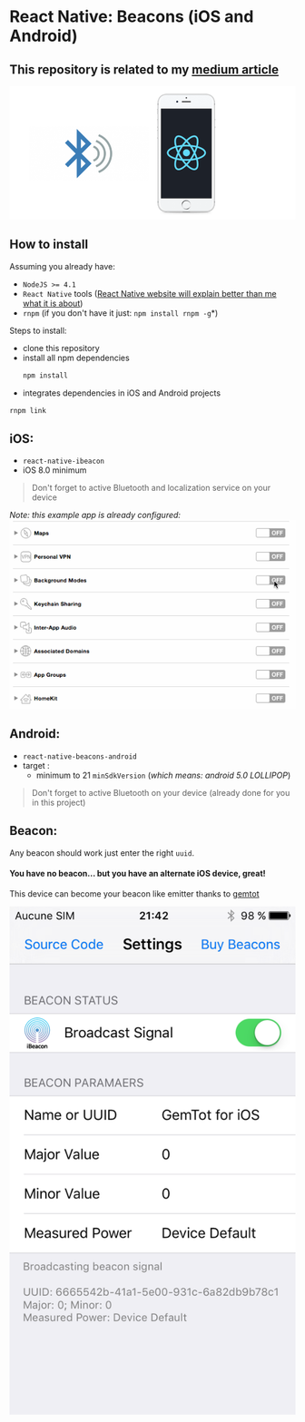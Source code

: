 React Native: Beacons (iOS and Android)
======
## This repository is related to my [medium article](https://medium.com/@erwan.datin/mmazzarolohow-to-play-with-ibeacons-in-a-react-native-application-5cef754b2edc#.jsz0loalm)
[![RN-iBeacon.png](RN-iBeacon.png)](https://medium.com/@erwan.datin/mmazzarolohow-to-play-with-ibeacons-in-a-react-native-application-5cef754b2edc#.jsz0loalm)

## How to install

Assuming you already have:
- `NodeJS >= 4.1`
- `React Native` tools ([React Native website will explain better than me what it is about](https://facebook.github.io/react-native/docs/getting-started.html))
- `rnpm` (if you don't have it just: `npm install rnpm -g`*)

Steps to install:
- clone this repository
- install all npm dependencies
  ```bash
  npm install
  ```
- integrates dependencies in iOS and Android projects
```bash
rnpm link
```

## iOS:
- `react-native-ibeacon`
- iOS 8.0 minimum

> Don't forget to active Bluetooth and localization service on your device

*Note: this example app is already configured:*
![ios: active background mode](./bgmode.gif)

## Android:
- `react-native-beacons-android`
- target :
  - minimum to 21 `minSdkVersion` (*which means: android 5.0 LOLLIPOP*)

> Don't forget to active Bluetooth on your device (already done for you in this project)

## Beacon:

Any beacon should work just enter the right `uuid`.

#### You have no beacon... but you have an alternate iOS device, great!

This device can become your beacon like emitter thanks to [gemtot](https://github.com/gemtot/iBeacon)

![like here :](gemtot-beacon-emitter-app.PNG)
